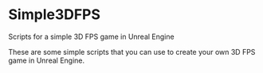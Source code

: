 # Simple3DFPS
Scripts for a simple 3D FPS game in Unreal Engine

These are some simple scripts that you can use to create your own 3D FPS game in Unreal Engine.
